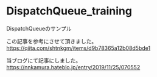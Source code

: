 # DispatchQueue_training
DispatchQueueのサンプル

この記事を参考にさせて頂きました。
https://qiita.com/shtnkgm/items/d9b78365a12b08d5bde1

当ブログにて記事にしました。
https://nnkamura.hateblo.jp/entry/2019/11/25/070552
